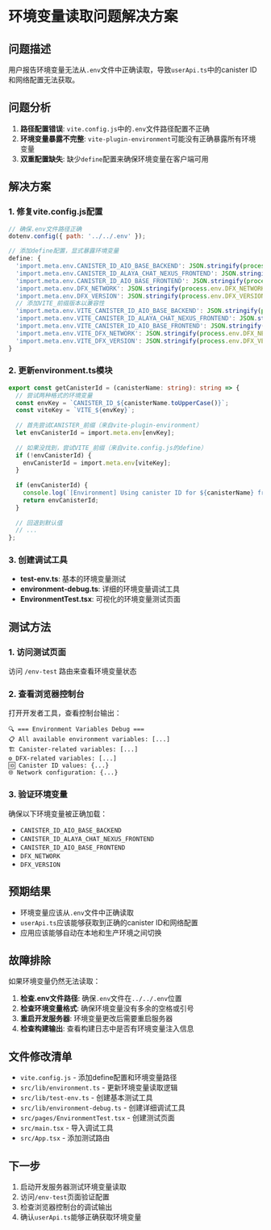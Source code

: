 # 环境变量读取问题解决方案

## 问题描述
用户报告环境变量无法从`.env`文件中正确读取，导致`userApi.ts`中的canister ID和网络配置无法获取。

## 问题分析
1. **路径配置错误**: `vite.config.js`中的`.env`文件路径配置不正确
2. **环境变量暴露不完整**: `vite-plugin-environment`可能没有正确暴露所有环境变量
3. **双重配置缺失**: 缺少`define`配置来确保环境变量在客户端可用

## 解决方案

### 1. 修复vite.config.js配置
```javascript
// 确保.env文件路径正确
dotenv.config({ path: '../../.env' });

// 添加define配置，显式暴露环境变量
define: {
  'import.meta.env.CANISTER_ID_AIO_BASE_BACKEND': JSON.stringify(process.env.CANISTER_ID_AIO_BASE_BACKEND),
  'import.meta.env.CANISTER_ID_ALAYA_CHAT_NEXUS_FRONTEND': JSON.stringify(process.env.CANISTER_ID_ALAYA_CHAT_NEXUS_FRONTEND),
  'import.meta.env.CANISTER_ID_AIO_BASE_FRONTEND': JSON.stringify(process.env.CANISTER_ID_AIO_BASE_FRONTEND),
  'import.meta.env.DFX_NETWORK': JSON.stringify(process.env.DFX_NETWORK),
  'import.meta.env.DFX_VERSION': JSON.stringify(process.env.DFX_VERSION),
  // 添加VITE_前缀版本以兼容性
  'import.meta.env.VITE_CANISTER_ID_AIO_BASE_BACKEND': JSON.stringify(process.env.CANISTER_ID_AIO_BASE_BACKEND),
  'import.meta.env.VITE_CANISTER_ID_ALAYA_CHAT_NEXUS_FRONTEND': JSON.stringify(process.env.CANISTER_ID_ALAYA_CHAT_NEXUS_FRONTEND),
  'import.meta.env.VITE_CANISTER_ID_AIO_BASE_FRONTEND': JSON.stringify(process.env.CANISTER_ID_AIO_BASE_FRONTEND),
  'import.meta.env.VITE_DFX_NETWORK': JSON.stringify(process.env.DFX_NETWORK),
  'import.meta.env.VITE_DFX_VERSION': JSON.stringify(process.env.DFX_VERSION),
}
```

### 2. 更新environment.ts模块
```typescript
export const getCanisterId = (canisterName: string): string => {
  // 尝试两种格式的环境变量
  const envKey = `CANISTER_ID_${canisterName.toUpperCase()}`;
  const viteKey = `VITE_${envKey}`;
  
  // 首先尝试CANISTER_前缀（来自vite-plugin-environment）
  let envCanisterId = import.meta.env[envKey];
  
  // 如果没找到，尝试VITE_前缀（来自vite.config.js的define）
  if (!envCanisterId) {
    envCanisterId = import.meta.env[viteKey];
  }
  
  if (envCanisterId) {
    console.log(`[Environment] Using canister ID for ${canisterName} from environment:`, envCanisterId);
    return envCanisterId;
  }
  
  // 回退到默认值
  // ...
};
```

### 3. 创建调试工具
- **test-env.ts**: 基本的环境变量测试
- **environment-debug.ts**: 详细的环境变量调试工具
- **EnvironmentTest.tsx**: 可视化的环境变量测试页面

## 测试方法

### 1. 访问测试页面
访问 `/env-test` 路由来查看环境变量状态

### 2. 查看浏览器控制台
打开开发者工具，查看控制台输出：
```
🔍 === Environment Variables Debug ===
📋 All available environment variables: [...]
🏗️ Canister-related variables: [...]
⚙️ DFX-related variables: [...]
🆔 Canister ID values: {...}
🌐 Network configuration: {...}
```

### 3. 验证环境变量
确保以下环境变量被正确加载：
- `CANISTER_ID_AIO_BASE_BACKEND`
- `CANISTER_ID_ALAYA_CHAT_NEXUS_FRONTEND`
- `CANISTER_ID_AIO_BASE_FRONTEND`
- `DFX_NETWORK`
- `DFX_VERSION`

## 预期结果
- 环境变量应该从`.env`文件中正确读取
- `userApi.ts`应该能够获取到正确的canister ID和网络配置
- 应用应该能够自动在本地和生产环境之间切换

## 故障排除
如果环境变量仍然无法读取：

1. **检查.env文件路径**: 确保`.env`文件在`../../.env`位置
2. **检查环境变量格式**: 确保环境变量没有多余的空格或引号
3. **重启开发服务器**: 环境变量更改后需要重启服务器
4. **检查构建输出**: 查看构建日志中是否有环境变量注入信息

## 文件修改清单
- `vite.config.js` - 添加define配置和环境变量路径
- `src/lib/environment.ts` - 更新环境变量读取逻辑
- `src/lib/test-env.ts` - 创建基本测试工具
- `src/lib/environment-debug.ts` - 创建详细调试工具
- `src/pages/EnvironmentTest.tsx` - 创建测试页面
- `src/main.tsx` - 导入调试工具
- `src/App.tsx` - 添加测试路由

## 下一步
1. 启动开发服务器测试环境变量读取
2. 访问`/env-test`页面验证配置
3. 检查浏览器控制台的调试输出
4. 确认`userApi.ts`能够正确获取环境变量
